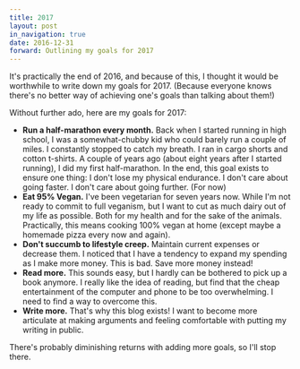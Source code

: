 ```yaml
---
title: 2017
layout: post
in_navigation: true
date: 2016-12-31
forward: Outlining my goals for 2017
---
```


It's practically the end of 2016, and because of this, I thought it would be worthwhile to write down my goals for 2017. (Because everyone knows there's no better way of achieving one's goals than talking about them!)

Without further ado, here are my goals for 2017:

- **Run a half-marathon every month.** Back when I started running in high school, I was a somewhat-chubby kid who could barely run a couple of miles. I constantly stopped to catch my breath. I ran in cargo shorts and cotton t-shirts. A couple of years ago (about eight years after I started running), I did my first half-marathon. In the end, this goal exists to ensure one thing: I don't lose my physical endurance. I don't care about going faster. I don't care about going further. (For now)
- **Eat 95% Vegan.** I've been vegetarian for seven years now. While I'm not ready to commit to full veganism, but I want to cut as much dairy out of my life as possible. Both for my health and for the sake of the animals. Practically, this means cooking 100% vegan at home (except maybe a homemade pizza every now and again).
- **Don't succumb to lifestyle creep.** Maintain current expenses or decrease them. I noticed that I have a tendency to expand my spending as I make more money. This is bad. Save more money instead!
- **Read more.** This sounds easy, but I hardly can be bothered to pick up a book anymore. I really like the idea of reading, but find that the cheap entertainment of the computer and phone to be too overwhelming. I need to find a way to overcome this.
- **Write more.** That's why this blog exists! I want to become more articulate at making arguments and feeling comfortable with putting my writing in public.

There's probably diminishing returns with adding more goals, so I'll stop there.
